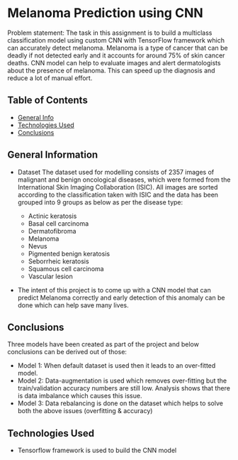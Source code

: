 # Melanoma Prediction using CNN
Problem statement:
The task in this assignment is to build a multiclass classification model using custom CNN with TensorFlow framework which can accurately detect melanoma. Melanoma is a type of cancer that can be deadly if not detected early and it accounts for around 75% of skin cancer deaths. CNN model can help to evaluate images and alert dermatologists about the presence of melanoma. This can speed up the diagnosis and reduce a lot of manual effort.


## Table of Contents
* [General Info](#general-information)
* [Technologies Used](#technologies-used)
* [Conclusions](#conclusions)


## General Information
- Dataset
  The dataset used for modelling consists of 2357 images of malignant and benign oncological diseases, which were formed from the International Skin Imaging Collaboration (ISIC). All images are sorted according to the classification taken with ISIC and the data has been grouped into 9 groups as below as per the disease type:

  - Actinic keratosis
  - Basal cell carcinoma
  - Dermatofibroma
  - Melanoma
  - Nevus
  - Pigmented benign keratosis
  - Seborrheic keratosis
  - Squamous cell carcinoma
  - Vascular lesion

- The intent of this project is to come up with a CNN model that can predict Melanoma correctly and early detection of this anomaly can be done
  which can help save many lives.


## Conclusions
Three models have been created as part of the project and below conclusions can be derived out of those:
- Model 1: When default dataset is used then it leads to an over-fitted model.
- Model 2: Data-augmentation is used which removes over-fitting but the train/validation accuracy numbers are still low. Analysis shows that 
           there is data imbalance which causes this issue.
- Model 3: Data rebalancing is done on the dataset which helps to solve both the above issues (overfitting & accuracy)


## Technologies Used
- Tensorflow framework is used to build the CNN model
